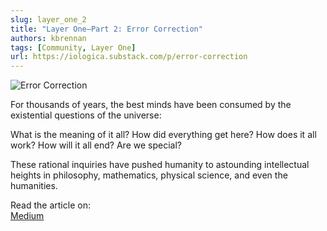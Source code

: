 ```yaml
---
slug: layer_one_2
title: "Layer One—Part 2: Error Correction"
authors: kbrennan
tags: [Community, Layer One]
url: https://iologica.substack.com/p/error-correction
---
```


![Error Correction](https://cdn.substack.com/image/fetch/w_1456,c_limit,f_auto,q_auto:good,fl_progressive:steep/https%3A%2F%2Fbucketeer-e05bbc84-baa3-437e-9518-adb32be77984.s3.amazonaws.com%2Fpublic%2Fimages%2F21ced77a-e1b6-4315-80c4-15f2e9223402_510x570.jpeg)

For thousands of years, the best minds have been consumed by the existential questions of the universe:

What is the meaning of it all? How did everything get here? How does it all work? How will it all end? Are we special?

These rational inquiries have pushed humanity to astounding intellectual heights in philosophy, mathematics, physical science, and even the humanities.

Read the article on:  
[Medium](https://iologica.substack.com/p/error-correction)
